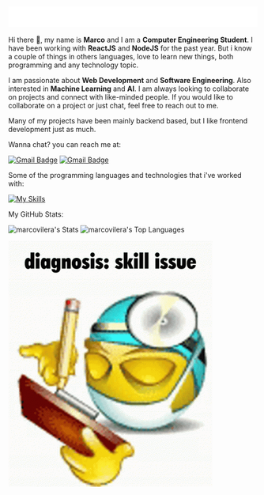 [![Typing SVG](/assets/typing.svg)](#)

Hi there 👋, my name is **Marco** and I am a **Computer Engineering Student**. I have been working with **ReactJS** and **NodeJS** for the past year. But i know a couple of things in others languages,  love to learn new things, both programming and any technology topic.

I am passionate about **Web Development** and **Software Engineering**. Also interested in **Machine Learning** and **AI**. I am always looking to collaborate on projects and connect with like-minded people. If you would like to collaborate on a project or just chat, feel free to reach out to me.

Many of my projects have been mainly backend based, but I like frontend development just as much.

Wanna chat? you can reach me at:

[![Gmail Badge](https://img.shields.io/badge/-marcovilarev123%40gmail.com-22272e?style=for-the-badge&logo=Gmail&logoColor=red)](mailto:marcovilarev123@gmail.com)
[![Gmail Badge](https://img.shields.io/badge/-marcovilarev-22272e?style=for-the-badge&logo=Discord&logoColor=#5661eb)](#)

<!-- want to know more about me? check out my [portfolio](https://marco-portfolio.vercel.app/) -->

Some of the programming languages and technologies that i've worked with:

[![My Skills](https://skillicons.dev/icons?i=js,nodejs,python,flask,typescript,react,express,java,cs,mysql,sqlite,linux,bash)](https://skillicons.dev)

My GitHub Stats:

![marcovilera's Stats](https://github-readme-stats.vercel.app/api?username=marcovilera&theme=react&show_icons=true&hide_border=true&count_private=true)
![marcovilera's Top Languages](https://github-readme-stats.vercel.app/api/top-langs/?username=marcovilera&theme=react&show_icons=true&hide_border=true&layout=compact)

[![skillissue](assets/skillissue-skill.gif)](#)
